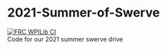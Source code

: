 # 2021-Summer-of-Swerve
[![FRC WPILib CI](https://github.com/FRC5892/2021-Summer-of-Swerve/actions/workflows/FRC%20WPILib%20CI.yml/badge.svg)](https://github.com/FRC5892/2021-Summer-of-Swerve/actions/workflows/FRC%20WPILib%20CI.yml)
<br>
Code for our 2021 summer swerve drive
